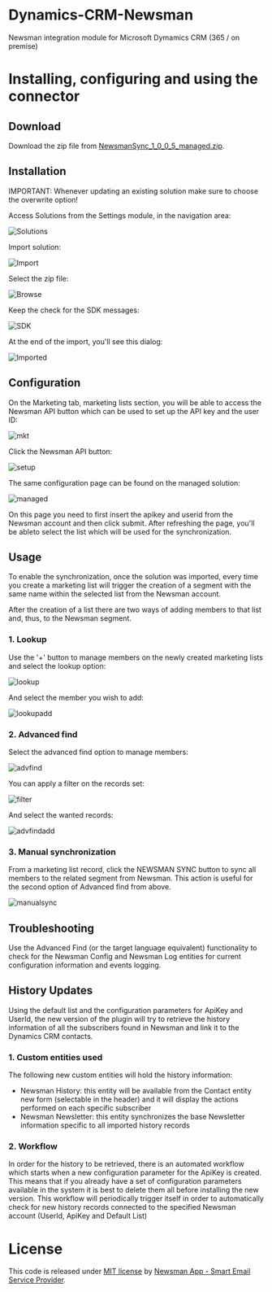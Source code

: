# Dynamics-CRM-Newsman
Newsman integration module for Microsoft Dymamics CRM (365 / on premise)

# Installing, configuring and using the connector

## Download
Download the zip file from [NewsmanSync_1_0_0_5_managed.zip](https://github.com/Newsman/Dynamics-CRM-Newsman/raw/master/NewsmanSync_1_0_0_5_managed.zip).

## Installation

IMPORTANT: Whenever updating an existing solution make sure to choose the overwrite option!

Access Solutions from the Settings module, in the navigation area:

  ![Solutions](https://github.com/Newsman/Dynamics-CRM-Newsman/blob/master/NewsmanLib/Pics/solutions.png)

Import solution:

  ![Import](https://github.com/Newsman/Dynamics-CRM-Newsman/blob/master/NewsmanLib/Pics/import.png)

Select the zip file:

  ![Browse](https://github.com/Newsman/Dynamics-CRM-Newsman/blob/master/NewsmanLib/Pics/choosefile.png)
  
Keep the check for the SDK messages:

  ![SDK](https://github.com/Newsman/Dynamics-CRM-Newsman/blob/master/NewsmanLib/Pics/enablesdk.png)

At the end of the import, you'll see this dialog:

  ![Imported](https://github.com/Newsman/Dynamics-CRM-Newsman/blob/master/NewsmanLib/Pics/imported.png)

## Configuration

On the Marketing tab, marketing lists section, you will be able to access the Newsman API button which can be used to set up the API key and the user ID:

  ![mkt](https://github.com/Newsman/Dynamics-CRM-Newsman/blob/master/NewsmanLib/Pics/marketinglists.png)

Click the Newsman API button:

  ![setup](https://github.com/Newsman/Dynamics-CRM-Newsman/blob/master/NewsmanLib/Pics/configure.png)

The same configuration page can be found on the managed solution:

  ![managed](https://github.com/Newsman/Dynamics-CRM-Newsman/blob/master/NewsmanLib/Pics/solution_configpage.png)

On this page you need to first insert the apikey and userid from the Newsman account and then click submit. After refreshing the page, you'll be ableto select the list which will be used for the synchronization.

## Usage

To enable the synchronization, once the solution was imported, every time you create a marketing list will trigger the creation of a segment with the same name within the selected list from the Newsman account.

After the creation of a list there are two ways of adding members to that list and, thus, to the Newsman segment.

### 1. Lookup

Use the '+' button to manage members on the newly created marketing lists and select the lookup option:

  ![lookup](https://github.com/Newsman/Dynamics-CRM-Newsman/blob/master/NewsmanLib/Pics/manage_members_lookup.png)

And select the member you wish to add:

  ![lookupadd](https://github.com/Newsman/Dynamics-CRM-Newsman/blob/master/NewsmanLib/Pics/add_members_lookup.png)
  
### 2. Advanced find

Select the advanced find option to manage members:

  ![advfind](https://github.com/Newsman/Dynamics-CRM-Newsman/blob/master/NewsmanLib/Pics/manage_members_advfind.png)
  
You can apply a filter on the records set:

  ![filter](https://github.com/Newsman/Dynamics-CRM-Newsman/blob/master/NewsmanLib/Pics/filter_members_advfind.png)
  
And select the wanted records:
  
  ![advfindadd](https://github.com/Newsman/Dynamics-CRM-Newsman/blob/master/NewsmanLib/Pics/add_members_advfind.png)

### 3. Manual synchronization

From a marketing list record, click the NEWSMAN SYNC button to sync all members to the related segment from Newsman.
This action is useful for the second option of Advanced find from above.

  ![manualsync](https://github.com/Newsman/Dynamics-CRM-Newsman/blob/master/NewsmanLib/Pics/manual_sync.png)
  
## Troubleshooting

Use the Advanced Find (or the target language equivalent) functionality to check for the Newsman Config and Newsman Log entities for current configuration information and events logging.

## History Updates

Using the default list and the configuration parameters for ApiKey and UserId, the new version of the plugin will try to retrieve the history information of all the subscribers found in Newsman and link it to the Dynamics CRM contacts.

### 1. Custom entities used

The following new custom entities will hold the history information:
- Newsman History: this entity will be available from the Contact entity new form (selectable in the header) and it will display the actions performed on each specific subscriber
- Newsman Newsletter: this entity synchronizes the base Newsletter information specific to all imported history records

### 2. Workflow

In order for the history to be retrieved, there is an automated workflow which starts when a new configuration parameter for the ApiKey is created. This means that if you already have a set of configuration parameters available in the system it is best to delete them all before installing the new version.
This workflow will periodically trigger itself in order to automatically check for new history records connected to the specified Newsman account (UserId, ApiKey and Default List)
  
# License

This code is released under [MIT license](https://github.com/Newsman/Dynamics-CRM-Newsman/blob/master/LICENSE) by [Newsman App - Smart Email Service Provider](https://www.newsmanapp.com).  
